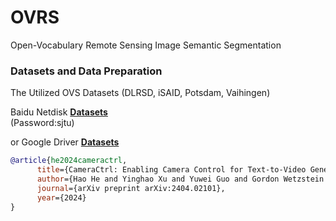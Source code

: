 # OVRS
Open-Vocabulary Remote Sensing Image Semantic Segmentation


### Datasets and Data Preparation
The Utilized OVS Datasets (DLRSD, iSAID, Potsdam, Vaihingen)

Baidu Netdisk [**Datasets**](https://pan.baidu.com/s/13D8wUEA_qqrzMc5Z8PCAwg)        
(Password:sjtu)

or Google Driver  [**Datasets**](https://drive.google.com/file/d/1BsVaxPAKNQnH9-PZX1D1ZgRLKG5NCloa/view?usp=drive_link)

```bibtex
@article{he2024cameractrl,
      title={CameraCtrl: Enabling Camera Control for Text-to-Video Generation}, 
      author={Hao He and Yinghao Xu and Yuwei Guo and Gordon Wetzstein and Bo Dai and Hongsheng Li and Ceyuan Yang},
      journal={arXiv preprint arXiv:2404.02101},
      year={2024}
}
